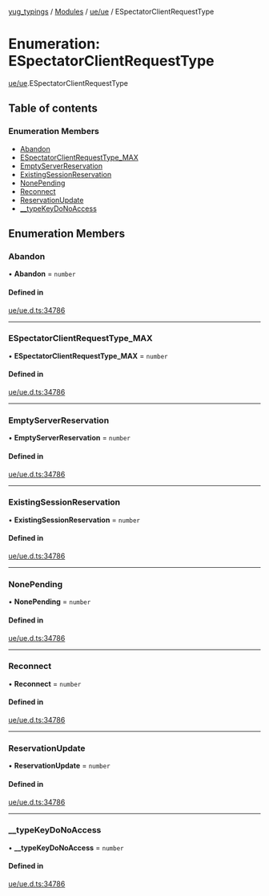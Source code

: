 [yug_typings](../README.md) / [Modules](../modules.md) / [ue/ue](../modules/ue_ue.md) / ESpectatorClientRequestType

# Enumeration: ESpectatorClientRequestType

[ue/ue](../modules/ue_ue.md).ESpectatorClientRequestType

## Table of contents

### Enumeration Members

- [Abandon](ue_ue.ESpectatorClientRequestType.md#abandon)
- [ESpectatorClientRequestType\_MAX](ue_ue.ESpectatorClientRequestType.md#espectatorclientrequesttype_max)
- [EmptyServerReservation](ue_ue.ESpectatorClientRequestType.md#emptyserverreservation)
- [ExistingSessionReservation](ue_ue.ESpectatorClientRequestType.md#existingsessionreservation)
- [NonePending](ue_ue.ESpectatorClientRequestType.md#nonepending)
- [Reconnect](ue_ue.ESpectatorClientRequestType.md#reconnect)
- [ReservationUpdate](ue_ue.ESpectatorClientRequestType.md#reservationupdate)
- [\_\_typeKeyDoNoAccess](ue_ue.ESpectatorClientRequestType.md#__typekeydonoaccess)

## Enumeration Members

### Abandon

• **Abandon** = `number`

#### Defined in

[ue/ue.d.ts:34786](https://github.com/YugMetaverse/yug_typings/blob/25cad34/ue/ue.d.ts#L34786)

___

### ESpectatorClientRequestType\_MAX

• **ESpectatorClientRequestType\_MAX** = `number`

#### Defined in

[ue/ue.d.ts:34786](https://github.com/YugMetaverse/yug_typings/blob/25cad34/ue/ue.d.ts#L34786)

___

### EmptyServerReservation

• **EmptyServerReservation** = `number`

#### Defined in

[ue/ue.d.ts:34786](https://github.com/YugMetaverse/yug_typings/blob/25cad34/ue/ue.d.ts#L34786)

___

### ExistingSessionReservation

• **ExistingSessionReservation** = `number`

#### Defined in

[ue/ue.d.ts:34786](https://github.com/YugMetaverse/yug_typings/blob/25cad34/ue/ue.d.ts#L34786)

___

### NonePending

• **NonePending** = `number`

#### Defined in

[ue/ue.d.ts:34786](https://github.com/YugMetaverse/yug_typings/blob/25cad34/ue/ue.d.ts#L34786)

___

### Reconnect

• **Reconnect** = `number`

#### Defined in

[ue/ue.d.ts:34786](https://github.com/YugMetaverse/yug_typings/blob/25cad34/ue/ue.d.ts#L34786)

___

### ReservationUpdate

• **ReservationUpdate** = `number`

#### Defined in

[ue/ue.d.ts:34786](https://github.com/YugMetaverse/yug_typings/blob/25cad34/ue/ue.d.ts#L34786)

___

### \_\_typeKeyDoNoAccess

• **\_\_typeKeyDoNoAccess** = `number`

#### Defined in

[ue/ue.d.ts:34786](https://github.com/YugMetaverse/yug_typings/blob/25cad34/ue/ue.d.ts#L34786)
